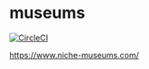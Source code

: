 # museums

[![CircleCI](https://circleci.com/gh/simonw/museums.svg?style=svg)](https://circleci.com/gh/simonw/museums)

https://www.niche-museums.com/
